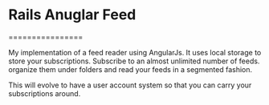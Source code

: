 # Rails Anuglar Feed
================

My implementation of a feed reader using AngularJs. It uses local storage to store your subscriptions. Subscribe to an almost unlimited number of feeds. organize them under folders and read your feeds in a segmented fashion. 

This will evolve to have a user account system so that you can carry your subscriptions around. 